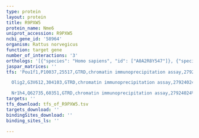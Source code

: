 ```yaml
---
type: protein
layout: protein
title: R9PXW5
protein_name: Nme6
uniprot_accession: R9PXW5
ncbi_gene_id: '58964'
organism: Rattus norvegicus
function: target gene
number_of_interactions: '3'
orthologs: '[{"species": "Homo sapiens", "id": ["A0A2R8Y547"]}, {"species": "Danio rerio", "id": ["Q6DI51"]}, {"species": "Mus musculus", "id": ["<a href=\"/protein/o88425\">O88425</a>"]}, {"species": "Drosophila melanogaster", "id": ["<a href=\"/protein/q9vy27\">Q9VY27</a>"]}]'
jaspar_matrices: ''
tfs: 'Pou1f1,P10037,25517,GTRD,chromatin immunoprecipitation assay,27924024%5Buid%5D,No

  Olig2,G3V612,304103,GTRD,chromatin immunoprecipitation assay,27924024%5Buid%5D,No

  Nr1h4,Q62735,60351,GTRD,chromatin immunoprecipitation assay,27924024%5Buid%5D,No'
targets: ''
tfs_download: tfs_of_R9PXW5.tsv
targets_download: ''
bindingSites_download: ''
binding_sites_ls: ''

---
```

